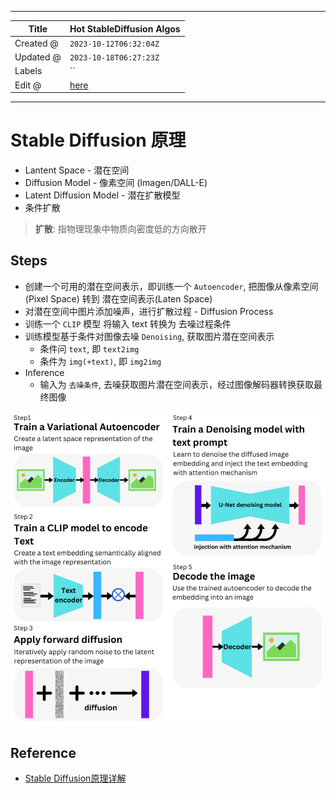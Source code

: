 -----

| Title     | Hot StableDiffusion Algos                             |
| --------- | ----------------------------------------------------- |
| Created @ | `2023-10-12T06:32:04Z`                                |
| Updated @ | `2023-10-18T06:27:23Z`                                |
| Labels    | \`\`                                                  |
| Edit @    | [here](https://github.com/junxnone/aiwiki/issues/445) |

-----

# Stable Diffusion 原理

  - Lantent Space - 潜在空间
  - Diffusion Model - 像素空间 (Imagen/DALL-E)
  - Latent Diffusion Model - 潜在扩散模型
  - 条件扩散

> **扩散**: 指物理现象中物质向密度低的方向散开

## Steps

  - 创建一个可用的潜在空间表示，即训练一个 `Autoencoder`, 把图像从像素空间(Pixel Space) 转到
    潜在空间表示(Laten Space)
  - 对潜在空间中图片添加噪声，进行扩散过程 - Diffusion Process
  - 训练一个 `CLIP` 模型 将输入 text 转换为 去噪过程条件
  - 训练模型基于条件对图像去噪 `Denoising`, 获取图片潜在空间表示
      - 条件问 `text`, 即 `text2img`
      - 条件为 `img(+text)`, 即 `img2img`
  - Inference
      - 输入为 `去噪条件`, 去噪获取图片潜在空间表示，经过图像解码器转换获取最终图像

![image](media/e0d7242f40df2f24bbb4e7d9a1b779bb9799a63f.png)

## Reference

  - [Stable Diffusion原理详解](https://developer.aliyun.com/article/1215455)
